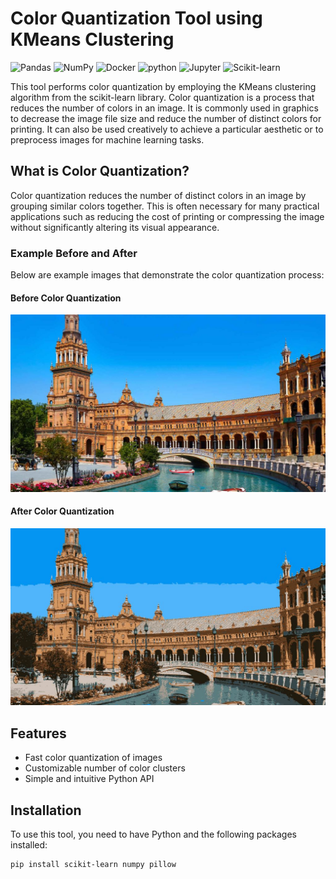 # Color Quantization Tool using KMeans Clustering

<p>
<img alt="Pandas" src="https://img.shields.io/badge/-Pandas-5849BE?style=flat-square&logo=pandas&logoColor=white" />
<img alt="NumPy" src="https://img.shields.io/badge/-NumPy-blue?style=flat-square&logo=NumPy&logoColor=white" />
<img alt="Docker" src="https://img.shields.io/badge/-Docker-46a2f1?style=flat-square&logo=docker&logoColor=white" />
<img alt="python" src="https://img.shields.io/badge/-Python-13aa52?style=flat-square&logo=python&logoColor=white" />
<img alt="Jupyter" src="https://img.shields.io/badge/-Jupyter-FB542B?style=flat-square&logo=Jupyter&logoColor=white" />
<img alt="Scikit-learn" src="https://img.shields.io/badge/-Scikit learn-DD0031?style=flat-square&logo=Scikit-learn&logoColor=white" />
</p>

This tool performs color quantization by employing the KMeans clustering algorithm from the scikit-learn library. Color quantization is a process that reduces the number of colors in an image. It is commonly used in graphics to decrease the image file size and reduce the number of distinct colors for printing. It can also be used creatively to achieve a particular aesthetic or to preprocess images for machine learning tasks.

## What is Color Quantization?

Color quantization reduces the number of distinct colors in an image by grouping similar colors together. This is often necessary for many practical applications such as reducing the cost of printing or compressing the image without significantly altering its visual appearance.

### Example Before and After

Below are example images that demonstrate the color quantization process:

#### Before Color Quantization
![Before Color Quantization](images/test.jpg)

#### After Color Quantization
![After Color Quantization](images/pred_img.jpg)

## Features

- Fast color quantization of images
- Customizable number of color clusters
- Simple and intuitive Python API

## Installation

To use this tool, you need to have Python and the following packages installed:

```bash
pip install scikit-learn numpy pillow
